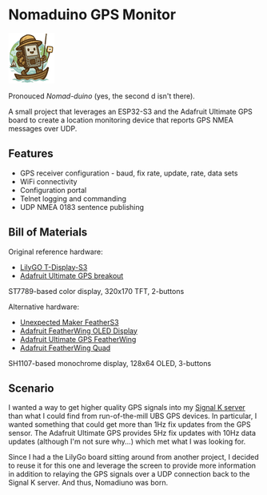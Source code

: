# Nomaduino GPS Monitor

![The Nomadiuno](original_images/nomaduino-92x101.png)

Pronouced _Nomad-duino_ (yes, the second d isn't there).

A small project that leverages an ESP32-S3 and the Adafruit Ultimate GPS board to 
create a location monitoring device that reports GPS NMEA messages over UDP.

## Features

- GPS receiver configuration - baud, fix rate, update, rate, data sets
- WiFi connectivity
- Configuration portal
- Telnet logging and commanding
- UDP NMEA 0183 sentence publishing

## Bill of Materials

Original reference hardware:

- [LilyGO T-Display-S3](https://lilygo.cc/products/t-display-s3)
- [Adafruit Ultimate GPS breakout](https://www.adafruit.com/product/746)

ST7789-based color display, 320x170 TFT, 2-buttons

Alternative hardware:

- [Unexpected Maker FeatherS3](https://www.adafruit.com/product/5399)
- [Adafruit FeatherWing OLED Display](https://www.adafruit.com/product/4650)
- [Adafruit Ultimate GPS FeatherWing](https://www.adafruit.com/product/3133)
- [Adafruit FeatherWing Quad](https://www.adafruit.com/product/4253)

SH1107-based monochrome display, 128x64 OLED, 3-buttons

## Scenario

I wanted a way to get higher quality GPS signals into my [Signal K server](https://signalk.org/) than
what I could find from run-of-the-mill UBS GPS devices. In particular, I wanted something that could
get more than 1Hz fix updates from the GPS sensor. The Adafruit Ultimate GPS provides 5Hz fix updates
with 10Hz data updates (although I'm not sure why...) which met what I was looking for.

Since I had a the LilyGo board sitting around from another project, I decided to reuse it for this one
and leverage the screen to provide more information in addition to relaying the GPS signals over a UDP
connection back to the Signal K server. And thus, Nomadiuno was born.

